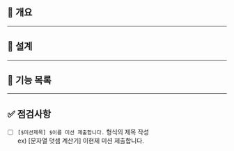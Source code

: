 ## 🥞 개요



---
## 🎨 설계



---
## 📜 기능 목록



---
## ✅ 점검사항
- [ ] `[$미션제목] $이름 미션 제출합니다.` 형식의 제목 작성  
ex) [문자열 덧셈 계산기] 이현제 미션 제출합니다. 